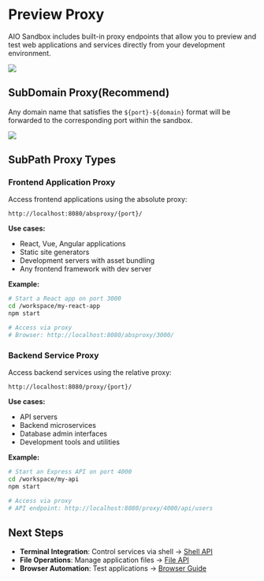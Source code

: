 # Preview Proxy

AIO Sandbox includes built-in proxy endpoints that allow you to preview and test web applications and services directly from your development environment.

![](/images/port-preview.png)

## SubDomain Proxy(Recommend)

Any domain name that satisfies the `${port}-${domain}` format will be forwarded to the corresponding port within the sandbox.

![](/images/subdomain-proxy.png)

## SubPath Proxy Types

### Frontend Application Proxy

Access frontend applications using the absolute proxy:

```
http://localhost:8080/absproxy/{port}/
```

**Use cases:**
- React, Vue, Angular applications
- Static site generators
- Development servers with asset bundling
- Any frontend framework with dev server

**Example:**
```bash
# Start a React app on port 3000
cd /workspace/my-react-app
npm start

# Access via proxy
# Browser: http://localhost:8080/absproxy/3000/
```

### Backend Service Proxy

Access backend services using the relative proxy:

```
http://localhost:8080/proxy/{port}/
```

**Use cases:**
- API servers
- Backend microservices
- Database admin interfaces
- Development tools and utilities

**Example:**
```bash
# Start an Express API on port 4000
cd /workspace/my-api
npm start

# Access via proxy
# API endpoint: http://localhost:8080/proxy/4000/api/users
```

## Next Steps

- **Terminal Integration**: Control services via shell → [Shell API](/api/shell)
- **File Operations**: Manage application files → [File API](/api/file)
- **Browser Automation**: Test applications → [Browser Guide](/guide/browser)
